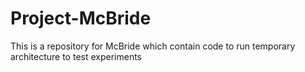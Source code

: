 # Project-McBride
This is a repository for McBride which contain code to run temporary architecture to test experiments
